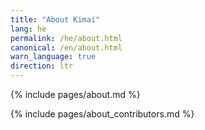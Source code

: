 ```yaml
---
title: "About Kimai"
lang: he
permalink: /he/about.html
canonical: /en/about.html
warn_language: true
direction: ltr
---
```


{% include pages/about.md %}

{% include pages/about_contributors.md %}
